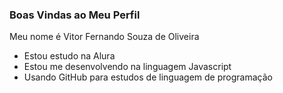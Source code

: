 ### Boas Vindas ao Meu Perfil

Meu nome é Vitor Fernando Souza de Oliveira

- Estou estudo na Alura
- Estou me desenvolvendo na linguagem Javascript
- Usando GitHub para estudos de linguagem de programação

